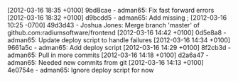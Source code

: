 [2012-03-16 18:35 +0100] 9bd8cae - adman65: Fix fast forward errors
[2012-03-16 18:32 +0100] d9bcdd5 - adman65: Add missing ;
[2012-03-16 10:25 -0700] 49d3d43 - Joshua Jones: Merge branch 'master' of github.com:radiumsoftware/frontend
[2012-03-16 14:42 +0100] 0d5e8a8 - adman65: Update deploy script to handle failures
[2012-03-16 14:34 +0100] 9661a5c - adman65: Add deploy script
[2012-03-16 14:29 +0100] 8f2cb3d - adman65: Pull in more commits
[2012-03-16 14:18 +0100] d2a6a47 - adman65: Needed new commits from git
[2012-03-16 14:13 +0100] 4e0754e - adman65: Ignore deploy script for now
